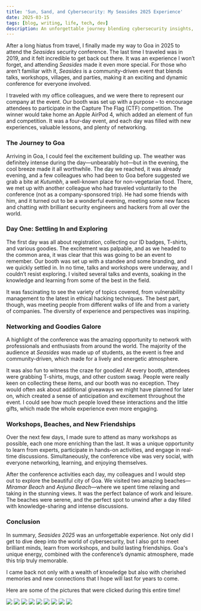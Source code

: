 ```yaml
---
title: 'Sun, Sand, and Cybersecurity: My Seasides 2025 Experience'
date: 2025-03-15
tags: [blog, writing, life, tech, dev]
description: An unforgettable journey blending cybersecurity insights, beachside relaxation, and new connections at Seasides 2025 in Goa.
---
```


After a long hiatus from travel, I finally made my way to Goa in 2025 to attend the *Seasides* security conference. The last time I traveled was in 2019, and it felt incredible to get back out there. It was an experience I won’t forget, and attending *Seasides* made it even more special. For those who aren’t familiar with it, *Seasides* is a community-driven event that blends talks, workshops, villages, and parties, making it an exciting and dynamic conference for everyone involved.

I traveled with my office colleagues, and we were there to represent our company at the event. Our booth was set up with a purpose – to encourage attendees to participate in the Capture The Flag (CTF) competition. The winner would take home an Apple AirPod 4, which added an element of fun and competition. It was a four-day event, and each day was filled with new experiences, valuable lessons, and plenty of networking.

### The Journey to Goa

Arriving in Goa, I could feel the excitement building up. The weather was definitely intense during the day—unbearably hot—but in the evening, the cool breeze made it all worthwhile. The day we reached, it was already evening, and a few colleagues who had been to Goa before suggested we grab a bite at *Kutumbh*, a well-known place for non-vegetarian food. There, we met up with another colleague who had traveled voluntarily to the conference (not as a company-sponsored trip). He had some friends with him, and it turned out to be a wonderful evening, meeting some new faces and chatting with brilliant security engineers and hackers from all over the world.

### Day One: Settling In and Exploring

The first day was all about registration, collecting our ID badges, T-shirts, and various goodies. The excitement was palpable, and as we headed to the common area, it was clear that this was going to be an event to remember. Our booth was set up with a standee and some branding, and we quickly settled in. In no time, talks and workshops were underway, and I couldn’t resist exploring. I visited several talks and events, soaking in the knowledge and learning from some of the best in the field.

It was fascinating to see the variety of topics covered, from vulnerability management to the latest in ethical hacking techniques. The best part, though, was meeting people from different walks of life and from a variety of companies. The diversity of experience and perspectives was inspiring.

### Networking and Goodies Galore

A highlight of the conference was the amazing opportunity to network with professionals and enthusiasts from around the world. The majority of the audience at *Seasides* was made up of students, as the event is free and community-driven, which made for a lively and energetic atmosphere.

It was also fun to witness the craze for goodies! At every booth, attendees were grabbing T-shirts, mugs, and other custom swag. People were really keen on collecting these items, and our booth was no exception. They would often ask about additional giveaways we might have planned for later on, which created a sense of anticipation and excitement throughout the event. I could see how much people loved these interactions and the little gifts, which made the whole experience even more engaging.

### Workshops, Beaches, and New Friendships

Over the next few days, I made sure to attend as many workshops as possible, each one more enriching than the last. It was a unique opportunity to learn from experts, participate in hands-on activities, and engage in real-time discussions. Simultaneously, the conference vibe was very social, with everyone networking, learning, and enjoying themselves.

After the conference activities each day, my colleagues and I would step out to explore the beautiful city of Goa. We visited two amazing beaches—*Miramar Beach* and *Anjuna Beach*—where we spent time relaxing and taking in the stunning views. It was the perfect balance of work and leisure. The beaches were serene, and the perfect spot to unwind after a day filled with knowledge-sharing and intense discussions.

### Conclusion

In summary, *Seasides 2025* was an unforgettable experience. Not only did I get to dive deep into the world of cybersecurity, but I also got to meet brilliant minds, learn from workshops, and build lasting friendships. Goa's unique energy, combined with the conference’s dynamic atmosphere, made this trip truly memorable. 

I came back not only with a wealth of knowledge but also with cherished memories and new connections that I hope will last for years to come.

Here are some of the pictures that were clicked during this entire time!


<img src="/assets/img/seasides-2025/beach-1.jpeg" />
<img src="/assets/img/seasides-2025/beach-2.jpeg" />
<img src="/assets/img/seasides-2025/chinese-resturant.jpeg" />
<img src="/assets/img/seasides-2025/chinese-resturant-2.jpeg" />
<img src="/assets/img/seasides-2025/food-1.jpeg" />
<img src="/assets/img/seasides-2025/goa-blr.jpeg" />
<img src="/assets/img/seasides-2025/goa-blr-2.jpeg" />
<img src="/assets/img/seasides-2025/goa-blr-3.jpeg" />
<img src="/assets/img/seasides-2025/kutumbh-resturant.jpeg" />

